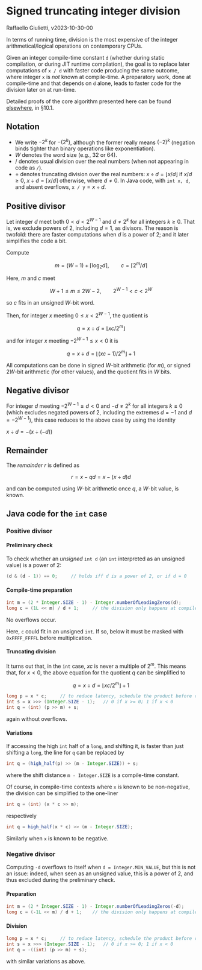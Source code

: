 # Signed truncating integer division

Raffaello Giulietti, v2023-10-30-00

In terms of running time, division is the most expensive of the integer arithmetical/logical operations on contemporary CPUs.

Given an integer compile-time constant `d` (whether during static compilation, or during JIT runtime compilation), the goal is to replace later computations of `x / d` with faster code producing the same outcome, where integer `x` is _not_ known at compile-time.
A preparatory work, done at compile-time and that depends on `d` alone, leads to faster code for the division later on at run-time.

Detailed proofs of the core algorithm presented here can be found [elsewhere](https://drive.google.com/file/d/1gp5xv4CAa78SVgCeWfGqqI4FfYYYuNFb), in §10.1.

## Notation

* We write $-2^k$ for $-(2^k)$, although the former really means $(-2)^k$ (negation binds tighter than binary operations like exponentiation).
* $W$ denotes the word size (e.g., $32$ or $64$).
* $/$ denotes usual division over the real numbers (when not appearing in code as `/`).
* $\div$ denotes truncating division over the real numbers: $x \div d = \lfloor x / d\rfloor$ if $x / d \ge 0$, $x \div d = \lceil x / d\rceil$ otherwise, where $d \ne 0$.
In Java code, with `int x, d`, and absent overflows, `x / y`${}= x \div d$.

## Positive divisor

Let integer $d$ meet both $0 < d < 2^{W-1}$ and $d \ne 2^k$ for all integers $k \ge 0$.
That is, we exclude powers of $2$, including $d = 1$, as divisors.
The reason is twofold: there are faster computations when $d$ is a power of $2$; and it later simplifies the code a bit.

Compute

$$m = (W - 1) + \lceil \log_2 d\rceil, \qquad c = \lceil 2^m / d\rceil$$

Here, $m$ and $c$ meet

$$W + 1 \le m \le 2 W - 2, \qquad 2^{W-1} < c < 2^W$$

so $c$ fits in an unsigned $W$-bit word.

Then, for integer $x$ meeting $0 \le x < 2^{W-1}$, the quotient is

$$q = x \div d = \lfloor x c / 2^m\rfloor$$

and for integer $x$ meeting $-2^{W-1} \le x < 0$ it is

$$q = x \div d = \lfloor (x c - 1) / 2^m\rfloor + 1$$

All computations can be done in signed $W$-bit arithmetic (for $m$), or signed $2 W$-bit arithmetic (for other values), and the quotient fits in $W$ bits.

## Negative divisor

For integer $d$ meeting $-2^{W-1} \le d < 0$ and $-d \ne 2^k$ for all integers $k \ge 0$ (which excludes negated powers of $2$, including the extremes $d = -1$ and $d = -2^{W-1}$), this case reduces to the above case by using the identity

$x \div d = -(x \div (-d))$

## Remainder

The _remainder_ $r$ is defined as

$$r = x - q d = x - (x \div d)d$$

and can be computed using $W$-bit arithmetic once $q$, a $W$-bit value, is known.

## Java code for the `int` case

### Positive divisor

#### Preliminary check

To check whether an _unsigned_ `int d` (an `int` interpreted as an unsigned value) is a power of $2$:

```java
(d & (d - 1)) == 0;     // holds iff d is a power of 2, or if d = 0
```

#### Compile-time preparation

```java
int m = (2 * Integer.SIZE - 1) - Integer.numberOfLeadingZeros(d);
long c = (1L << m) / d + 1;     // the division only happens at compile-time
```

No overflows occur.

Here, `c` could fit in an unsigned `int`.
If so, below it must be masked with `0xFFFF_FFFFL` before multiplication.

#### Truncating division

It turns out that, in the `int` case, $x c$ is never a multiple of $2^m$.
This means that, for $x < 0$, the above equation for the quotient $q$ can be simplified to

$$q = x \div d = \lfloor x c / 2^m\rfloor + 1$$

```java
long p = x * c;     // to reduce latency, schedule the product before computing s
int s = x >>> (Integer.SIZE - 1);   // 0 if x >= 0; 1 if x < 0
int q = (int) (p >> m) + s;
```

again without overflows.

#### Variations

If accessing the high `int` half of a `long`, and shifting it, is faster than just shifting a `long`, the line for `q` can be replaced by

```java
int q = (high_half(p) >> (m - Integer.SIZE)) + s;
```

where the shift distance `m - Integer.SIZE` is a compile-time constant.

Of course, in compile-time contexts where `x` is known to be non-negative, the division can be simplified to the one-liner

```java
int q = (int) (x * c >> m);
```

respectively

```java
int q = high_half(x * c) >> (m - Integer.SIZE);
```

Similarly when `x` is known to be negative.


### Negative divisor

Computing `-d` overflows to itself when `d = Integer.MIN_VALUE`, but this is not an issue: indeed, when seen as an unsigned value, this is a power of $2$, and thus excluded during the preliminary check.

#### Preparation

```java
int m = (2 * Integer.SIZE - 1) - Integer.numberOfLeadingZeros(-d);
long c = (-1L << m) / d + 1;    // the division only happens at compile-time
```

#### Division

```java
long p = x * c;     // to reduce latency, schedule the product before computing s
int s = x >>> (Integer.SIZE - 1);   // 0 if x >= 0; 1 if x < 0
int q = -((int) (p >> m) + s);
```

with similar variations as above.
